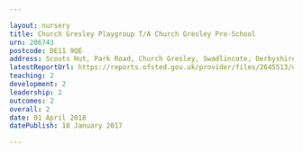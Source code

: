 ```yaml
---

layout: nursery
title: Church Gresley Playgroup T/A Church Gresley Pre-School
urn: 206743
postcode: DE11 9QE
address: Scouts Hut, Park Road, Church Gresley, Swadlincote, Derbyshire, DE11 9QE
latestReportUrl: https://reports.ofsted.gov.uk/provider/files/2645513/urn/206743.pdf
teaching: 2
development: 2
leadership: 2
outcomes: 2
overall: 2
date: 01 April 2018 
datePublish: 18 January 2017

---
```

